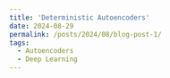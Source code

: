 ```yaml
---
title: 'Deterministic Autoencoders'
date: 2024-08-29
permalink: /posts/2024/08/blog-post-1/
tags:
  - Autoencoders
  - Deep Learning
---
```


